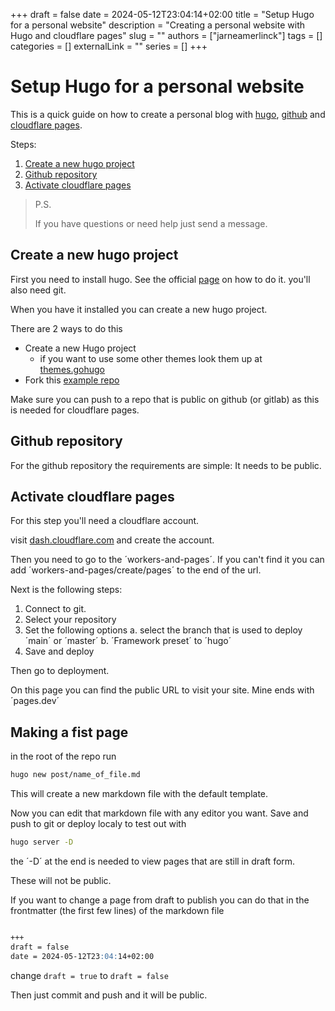 +++
draft = false
date = 2024-05-12T23:04:14+02:00
title = "Setup Hugo for a personal website"
description = "Creating a personal website with Hugo and cloudflare pages"
slug = ""
authors = ["jarneamerlinck"]
tags = []
categories = []
externalLink = ""
series = []
+++
# Setup Hugo for a personal website
This is a quick guide on how to create a personal blog with [hugo](https://gohugo.io), [github](https://github.com) and [cloudflare pages](https://pages.cloudflare.com/).

Steps:

1. [Create a new hugo project](#create-a-new-hugo-project)
2. [Github repository](#github-repository)
3. [Activate cloudflare pages](#activate-cloudflare-pages)

> P.S.
>
> If you have questions or need help just send a message.


## Create a new hugo project

First you need to install hugo. See the official [page](https://gohugo.io/installation/windows/#package-managers) on how to do it.
you'll also need git.

When you have it installed you can create a new hugo project.

There are 2 ways to do this

- Create a new Hugo project
  - if you want to use some other themes look them up at [themes.gohugo](https://themes.gohugo.io/)
- Fork this [example repo](https://github.com/jarneamerlinck/hugo-demo)


Make sure you can push to a repo that is public on github (or gitlab) as this is needed for cloudflare pages.


## Github repository

For the github repository the requirements are simple:
It needs to be public.




## Activate cloudflare pages

For this step you'll need a cloudflare account.

visit [dash.cloudflare.com](https://dash.cloudflare.com/login) and create the account.


Then you need to go to the ´workers-and-pages´. If you can't find it you can add ´workers-and-pages/create/pages´ to the end of the url.

Next is the following steps:

1. Connect to git.
2. Select your repository
3. Set the following options
    a. select the branch that is used to deploy ´main´ or ´master´
    b. ´Framework preset´ to ´hugo´
4. Save and deploy


Then go to deployment.

On this page you can find the public URL to visit your site. Mine ends with ´pages.dev´




## Making a fist page

in the root of the repo run
```bash
hugo new post/name_of_file.md
```

This will create a new markdown file with the default template.

Now you can edit that markdown file with any editor you want. Save and push to git or deploy localy to test out with

```bash
hugo server -D
```

the ´-D´ at the end is needed to view pages that are still in draft form.

These will not be public.

If you want to change a page from draft to publish you can do that in the frontmatter (the first few lines) of the markdown file

```markdown

+++
draft = false
date = 2024-05-12T23:04:14+02:00
```

change `draft = true` to `draft = false`

Then just commit and push and it will be public.
